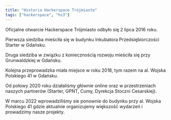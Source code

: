 ```yaml
---
title: "Historia Hackerspace Trójmiasto"
tags: ["hackerspace", "hs3"]
---
```


Oficjalne otwarcie Hackerspace Trójmiasto odbyło się 2 lipca 2016 roku.

Pierwsza siedziba mieściła się w budynku Inkubatora Przedsiębiorczości Starter w Gdańsku.

Druga siedziba w związku z koniecznością rozwoju mieściła się przy Grunwaldzkiej w Gdańsku.

Kolejna przeprowadzka miała miejsce w roku 2018, tym razem na al. Wojska Polskiego 41 w Gdańsku.

Od połowy 2020 roku działaliśmy głównie online oraz w przestrzeniach naszych partnerów (Starter, GPNT, Cumy, Dyrekcja Stoczni Cesarskiej).

W marcu 2022 wprowadziliśmy sie ponownie do budynku przy al. Wojska Polskiego 41 gdzie aktualnie organizujemy większość wydarzeń i prowadzimy nasze projekty.